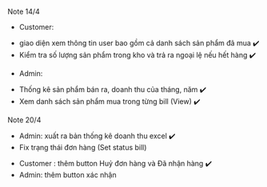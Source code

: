 Note 14/4
- Customer: 
+ giao diện xem thông tin user bao gồm cả danh sách sản phẩm đã mua :heavy_check_mark:
+ Kiểm tra số lượng sản phẩm trong kho và trả ra ngoại lệ nếu hết hàng :heavy_check_mark:
- Admin: 
+ Thống kê sản phẩm bán ra, doanh thu của tháng, năm :heavy_check_mark:
+ Xem danh sách sản phẩm mua trong từng bill (View) :heavy_check_mark:

Note 20/4
- Admin: xuất ra bản thống kê doanh thu excel :heavy_check_mark:
- Fix trạng thái đơn hàng (Set status bill) 
+ Customer : thêm button Huỷ đơn hàng và Đã nhận hàng :heavy_check_mark:
+ Admin: thêm button xác nhận

